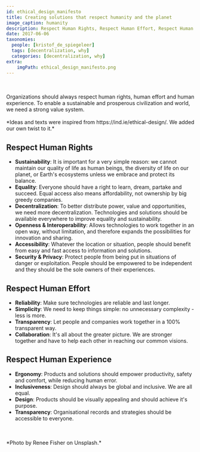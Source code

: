 ```yaml
---
id: ethical_design_manifesto
title: Creating solutions that respect humanity and the planet
image_caption: humanity
description: Respect Human Rights, Respect Human Effort, Respect Human Experience
date: 2017-06-06
taxonomies:
  people: [kristof_de_spiegeleer]
  tags: [decentralization, why]
  categories: [decentralization, why]
extra:
    imgPath: ethical_design_manifesto.png
---
```

<br/>
<br/>
Organizations should always respect human rights, human effort and human experience. To enable a sustainable and prosperous civilization and world, we need a strong value system.
<br/>
<br/>
*Ideas and texts were inspired from https://ind.ie/ethical-design/. We added our own twist to it.*

## Respect Human Rights

- **Sustainability**: It is important for a very simple reason: we cannot maintain our quality of life as human beings, the diversity of life on our planet, or Earth's ecosystems unless we embrace and protect its balance.
- **Equality**: Everyone should have a right to learn, dream, partake and succeed. Equal access also means affordability, not ownership by big greedy companies.
- **Decentralization**: To better distribute power, value and opportunities, we need more decentralization. Technologies and solutions should be available everywhere to improve equality and sustainability. 
- **Openness & Interoperability**: Allows technologies to work together in an open way, without limitation, and therefore expands the possibilities for innovation and sharing.
- **Accessibility**: Whatever the location or situation, people should benefit from easy and fast access to information and solutions.
- **Security & Privacy**: Protect people from being put in situations of danger or exploitation. People should be empowered to be independent and they should be the sole owners of their experiences.

## Respect Human Effort

- **Reliability**: Make sure technologies are reliable and last longer.
- **Simplicity**: We need to keep things simple: no unnecessary complexity - less is more.
- **Transparency**: Let people and companies work together in a 100% transparent way.
- **Collaboration**: It's all about the greater picture. We are stronger together and have to help each other in reaching our common visions.

## Respect Human Experience

- **Ergonomy**: Products and solutions should empower productivity, safety and comfort, while reducing human error.
- **Inclusiveness**: Design should always be global and inclusive. We are all equal.
- **Design**: Products should be visually appealing and should achieve it's purpose.
- **Transparency**: Organisational records and strategies should be accessible to everyone.
<br/>
<br/>
*Photo by Renee Fisher on Unsplash.*
